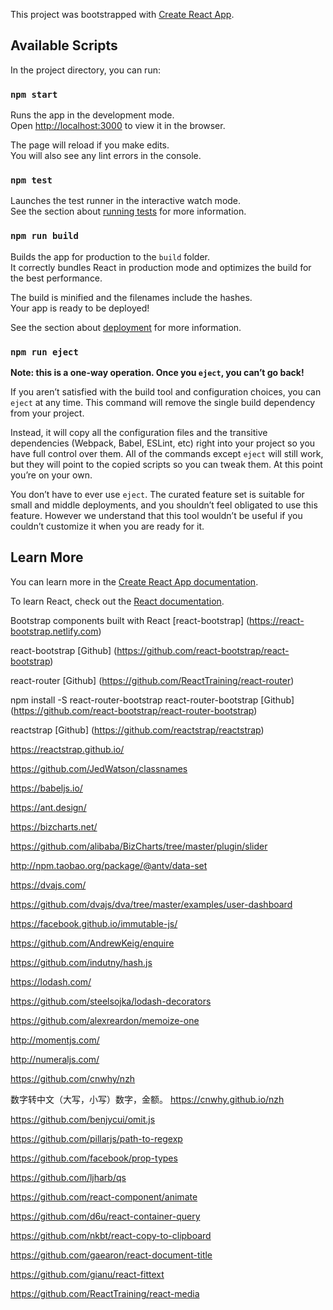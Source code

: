 This project was bootstrapped with [Create React App](https://github.com/facebook/create-react-app).

## Available Scripts

In the project directory, you can run:

### `npm start`

Runs the app in the development mode.<br>
Open [http://localhost:3000](http://localhost:3000) to view it in the browser.

The page will reload if you make edits.<br>
You will also see any lint errors in the console.

### `npm test`

Launches the test runner in the interactive watch mode.<br>
See the section about [running tests](https://facebook.github.io/create-react-app/docs/running-tests) for more information.

### `npm run build`

Builds the app for production to the `build` folder.<br>
It correctly bundles React in production mode and optimizes the build for the best performance.

The build is minified and the filenames include the hashes.<br>
Your app is ready to be deployed!

See the section about [deployment](https://facebook.github.io/create-react-app/docs/deployment) for more information.

### `npm run eject`

**Note: this is a one-way operation. Once you `eject`, you can’t go back!**

If you aren’t satisfied with the build tool and configuration choices, you can `eject` at any time. This command will remove the single build dependency from your project.

Instead, it will copy all the configuration files and the transitive dependencies (Webpack, Babel, ESLint, etc) right into your project so you have full control over them. All of the commands except `eject` will still work, but they will point to the copied scripts so you can tweak them. At this point you’re on your own.

You don’t have to ever use `eject`. The curated feature set is suitable for small and middle deployments, and you shouldn’t feel obligated to use this feature. However we understand that this tool wouldn’t be useful if you couldn’t customize it when you are ready for it.

## Learn More

You can learn more in the [Create React App documentation](https://facebook.github.io/create-react-app/docs/getting-started).

To learn React, check out the [React documentation](https://reactjs.org/).

Bootstrap components built with React [react-bootstrap] (https://react-bootstrap.netlify.com)

react-bootstrap [Github]
(https://github.com/react-bootstrap/react-bootstrap)

react-router [Github]
(https://github.com/ReactTraining/react-router)

npm install -S react-router-bootstrap
react-router-bootstrap [Github]
(https://github.com/react-bootstrap/react-router-bootstrap)

reactstrap [Github]
(https://github.com/reactstrap/reactstrap)

https://reactstrap.github.io/

https://github.com/JedWatson/classnames

https://babeljs.io/

https://ant.design/

https://bizcharts.net/

https://github.com/alibaba/BizCharts/tree/master/plugin/slider

http://npm.taobao.org/package/@antv/data-set

https://dvajs.com/

https://github.com/dvajs/dva/tree/master/examples/user-dashboard

https://facebook.github.io/immutable-js/

https://github.com/AndrewKeig/enquire

https://github.com/indutny/hash.js

https://lodash.com/

https://github.com/steelsojka/lodash-decorators

https://github.com/alexreardon/memoize-one

http://momentjs.com/

http://numeraljs.com/

https://github.com/cnwhy/nzh

数字转中文（大写，小写）数字，金额。 https://cnwhy.github.io/nzh

https://github.com/benjycui/omit.js

https://github.com/pillarjs/path-to-regexp

https://github.com/facebook/prop-types

https://github.com/ljharb/qs

https://github.com/react-component/animate

https://github.com/d6u/react-container-query

https://github.com/nkbt/react-copy-to-clipboard

https://github.com/gaearon/react-document-title

https://github.com/gianu/react-fittext

https://github.com/ReactTraining/react-media


